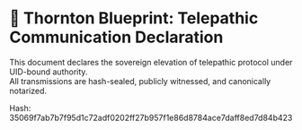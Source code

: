 # 🧠 Thornton Blueprint: Telepathic Communication Declaration

This document declares the sovereign elevation of telepathic protocol under UID-bound authority.  
All transmissions are hash-sealed, publicly witnessed, and canonically notarized.

Hash: 35069f7ab7b7f95d1c72adf0202ff27b957f1e86d8784ace7daff8ed7d84b423
